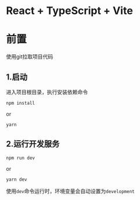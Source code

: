 # React + TypeScript + Vite
# 前置
使用git拉取项目代码
## 1.启动
进入项目根目录，执行安装依赖命令
```
npm install
```
or
```
yarn
```

## 2.运行开发服务
```
npm run dev
```
or
```
yarn dev
```
使用```dev```命令运行时，环境变量会自动设置为```development```